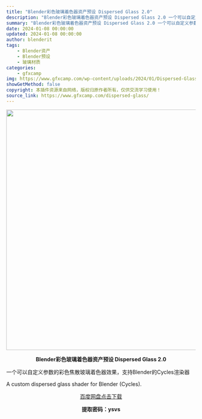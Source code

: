 ```yaml
---
title: "Blender彩色玻璃着色器资产预设 Dispersed Glass 2.0"
description: "Blender彩色玻璃着色器资产预设 Dispersed Glass 2.0 一个可以自定义参数的彩色焦散玻璃着色器效果，支持Blender的Cycles渲染器 A custom dispersed ..."
summary: "Blender彩色玻璃着色器资产预设 Dispersed Glass 2.0 一个可以自定义参数的彩色焦散玻璃着色器效果，支持Blender的Cycles渲染器 A custom dispersed ..."
date: 2024-01-08 00:00:00
updated: 2024-01-08 00:00:00
author: blenderit
tags: 
    - Blender资产
    - Blender预设
    - 玻璃材质
categories:
    - gfxcamp
img: https://www.gfxcamp.com/wp-content/uploads/2024/01/Dispersed-Glass.jpg
showGetMethod: false
copyright: 本插件资源来自网络，版权归原作者所有，仅供交流学习使用！
source_link: https://www.gfxcamp.com/dispersed-glass/
---
```

<div><p><img decoding="async" class="aligncenter size-full wp-image-117675" src="https://www.gfxcamp.com/wp-content/uploads/2024/01/Dispersed-Glass.jpg" data-src="https://www.gfxcamp.com/wp-content/uploads/2024/01/Dispersed-Glass.jpg" alt="" width="640" height="640" data-srcset="https://www.gfxcamp.com/wp-content/uploads/2024/01/Dispersed-Glass.jpg 640w, https://www.gfxcamp.com/wp-content/uploads/2024/01/Dispersed-Glass-150x150.jpg 150w, https://www.gfxcamp.com/wp-content/uploads/2024/01/Dispersed-Glass-80x80.jpg 80w, https://www.gfxcamp.com/wp-content/uploads/2024/01/Dispersed-Glass-320x320.jpg 320w" data-sizes="(max-width: 640px) 100vw, 640px"></p><p style="text-align: center;"><strong>Blender彩色玻璃着色器资产预设 Dispersed Glass 2.0</strong></p><p data-pm-slice="1 1 []">一个可以自定义参数的彩色焦散玻璃着色器效果，支持Blender的Cycles渲染器</p><p data-pm-slice="1 1 []">A custom dispersed glass shader for Blender (Cycles).</p><p style="text-align: center;" data-pm-slice="1 1 []"><a class="maxbutton-3 maxbutton maxbutton-baidu" target="_blank" rel="noopener" href="https://pan.baidu.com/s/1KI1M5oxfMfGLuKeTJThKmg?pwd=ysvs"><span class="mb-text">百度网盘点击下载</span></a></p><p style="text-align: center;" data-pm-slice="1 1 []"><strong>提取密码：ysvs</strong></p></div>